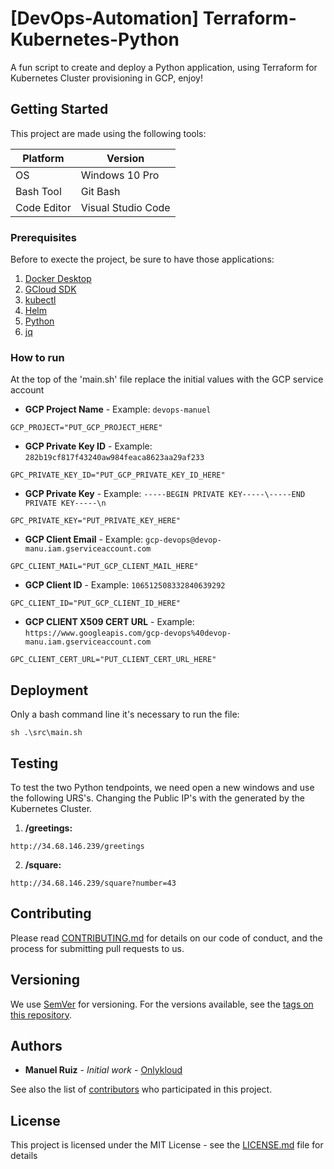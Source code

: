 # [DevOps-Automation] Terraform-Kubernetes-Python

A fun script to create and deploy a Python application, using Terraform for Kubernetes Cluster provisioning in GCP, enjoy!

## Getting Started

This project are made using the following tools:

|Platform|Version|
| ------------------- | ------------------ |
|OS|Windows 10 Pro|
|Bash Tool|Git Bash|
|Code Editor|Visual Studio Code|

### Prerequisites

Before to execte the project, be sure to have those applications:

1. [Docker Desktop](https://docs.docker.com/get-docker/)
2. [GCloud SDK](https://cloud.google.com/sdk)
3. [kubectl](https://kubernetes.io/es/docs/tasks/tools/install-kubectl/)
4. [Helm](https://helm.sh/docs/intro/install/)
5. [Python](https://www.python.org/downloads/)
6. [jq](https://stedolan.github.io/jq/)

### How to run 

At the top of the 'main.sh' file replace the initial values with the GCP service account

* **GCP Project Name** - Example: `devops-manuel`
```
GCP_PROJECT="PUT_GCP_PROJECT_HERE"
```
* **GCP Private Key ID** - Example: `282b19cf817f43240aw984feaca8623aa29af233`
```
GPC_PRIVATE_KEY_ID="PUT_GCP_PRIVATE_KEY_ID_HERE"
```
* **GCP Private Key** - Example: `-----BEGIN PRIVATE KEY-----\-----END PRIVATE KEY-----\n`
```
GPC_PRIVATE_KEY="PUT_PRIVATE_KEY_HERE"
```
* **GCP Client Email** - Example: `gcp-devops@devop-manu.iam.gserviceaccount.com`
```
GPC_CLIENT_MAIL="PUT_GCP_CLIENT_MAIL_HERE"
```
* **GCP Client ID** - Example: `106512508332840639292`
```
GPC_CLIENT_ID="PUT_GCP_CLIENT_ID_HERE"
```
* **GCP CLIENT X509 CERT URL** - Example: `https://www.googleapis.com/gcp-devops%40devop-manu.iam.gserviceaccount.com`
```
GPC_CLIENT_CERT_URL="PUT_CLIENT_CERT_URL_HERE"
```

## Deployment

Only a bash command line it's necessary to run the file:
```
sh .\src\main.sh
```
## Testing

To test the two Python tendpoints, we need open a new windows and use the following URS's. Changing the Public IP's with the generated by the Kubernetes Cluster.
1. **/greetings:** 
```
http://34.68.146.239/greetings
```
2. **/square:** 
```
http://34.68.146.239/square?number=43
```

## Contributing

Please read [CONTRIBUTING.md](https://gist.github.com/PurpleBooth/b24679402957c63ec426) for details on our code of conduct, and the process for submitting pull requests to us.

## Versioning

We use [SemVer](http://semver.org/) for versioning. For the versions available, see the [tags on this repository](https://github.com/your/project/tags). 

## Authors

* **Manuel Ruiz** - *Initial work* - [Onlykloud](https://github.com/onlykloud)

See also the list of [contributors](https://github.com/onlykloud/DevOps-Terraform-Kubernetes-Python/contributors) who participated in this project.

## License

This project is licensed under the MIT License - see the [LICENSE.md](LICENSE.md) file for details
